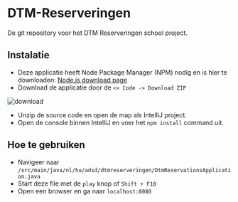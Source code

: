 # DTM-Reserveringen
De git repository voor het DTM Reserveringen school project.

## Instalatie
- Deze applicatie heeft Node Package Manager (NPM) nodig en is hier te downloaden: [Node.js download page](https://nodejs.org/en/download)
- Download de applicatie door de `<> Code -> Download ZIP`

![download](https://github.com/DragonStruck/DTM-Reserveringen/blob/dev/src/main/resources/static/images/download.png?raw=true)

- Unzip de source code en open de map als IntelliJ project.
- Open de console binnen IntelliJ en voer het `npm install` command uit.

## Hoe te gebruiken
- Navigeer naar `/src/main/java/nl/hu/adsd/dtmreserveringen/DtmReservationsApplication.java`
- Start deze file met de `play` knop of `Shift + F10`
- Open een browser en ga naar `localhost:8080`